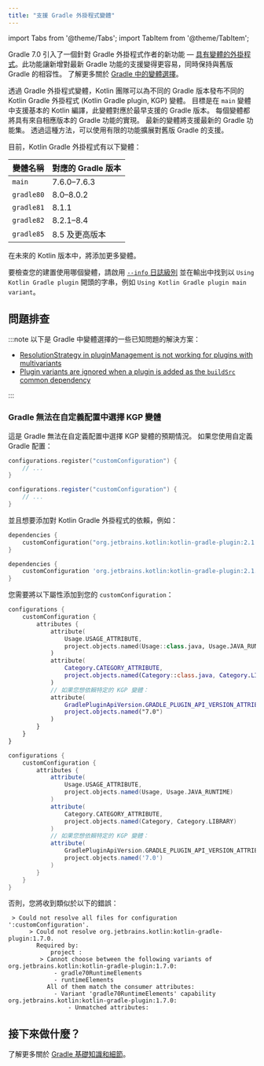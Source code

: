```yaml
---
title: "支援 Gradle 外掛程式變體"
---
```

import Tabs from '@theme/Tabs';
import TabItem from '@theme/TabItem';

Gradle 7.0 引入了一個針對 Gradle 外掛程式作者的新功能 — [具有變體的外掛程式](https://docs.gradle.org/7.0/userguide/implementing_gradle_plugins.html#plugin-with-variants)。此功能讓新增對最新 Gradle 功能的支援變得更容易，同時保持與舊版 Gradle 的相容性。 了解更多關於 [Gradle 中的變體選擇](https://docs.gradle.org/current/userguide/variant_model.html)。

透過 Gradle 外掛程式變體，Kotlin 團隊可以為不同的 Gradle 版本發布不同的 Kotlin Gradle 外掛程式 (Kotlin Gradle plugin, KGP) 變體。 目標是在 `main` 變體中支援基本的 Kotlin 編譯，此變體對應於最早支援的 Gradle 版本。 每個變體都將具有來自相應版本的 Gradle 功能的實現。 最新的變體將支援最新的 Gradle 功能集。 透過這種方法，可以使用有限的功能擴展對舊版 Gradle 的支援。

目前，Kotlin Gradle 外掛程式有以下變體：

| 變體名稱 | 對應的 Gradle 版本 |
|----------------|-------------------------------|
| `main`         | 7.6.0–7.6.3                   |
| `gradle80`     | 8.0–8.0.2                     |
| `gradle81`     | 8.1.1                         |
| `gradle82`     | 8.2.1–8.4                     |
| `gradle85`     | 8.5 及更高版本                |

在未來的 Kotlin 版本中，將添加更多變體。

要檢查您的建置使用哪個變體，請啟用 [`--info` 日誌級別](https://docs.gradle.org/current/userguide/logging.html#sec:choosing_a_log_level) 並在輸出中找到以 `Using Kotlin Gradle plugin` 開頭的字串，例如 `Using Kotlin Gradle plugin main variant`。

## 問題排查

:::note
以下是 Gradle 中變體選擇的一些已知問題的解決方案：
* [ResolutionStrategy in pluginManagement is not working for plugins with multivariants](https://github.com/gradle/gradle/issues/20545)
* [Plugin variants are ignored when a plugin is added as the `buildSrc` common dependency](https://github.com/gradle/gradle/issues/20847)

:::

### Gradle 無法在自定義配置中選擇 KGP 變體

這是 Gradle 無法在自定義配置中選擇 KGP 變體的預期情況。
如果您使用自定義 Gradle 配置：

<Tabs groupId="build-script">
<TabItem value="kotlin" label="Kotlin" default>

```kotlin
configurations.register("customConfiguration") {
    // ...
}
```

</TabItem>
<TabItem value="groovy" label="Groovy" default>

```groovy
configurations.register("customConfiguration") {
    // ...
}
```

</TabItem>
</Tabs>

並且想要添加對 Kotlin Gradle 外掛程式的依賴，例如：

<Tabs groupId="build-script">
<TabItem value="kotlin" label="Kotlin" default>

```kotlin
dependencies {
    customConfiguration("org.jetbrains.kotlin:kotlin-gradle-plugin:2.1.20")
}
```

</TabItem>
<TabItem value="groovy" label="Groovy" default>

```groovy
dependencies {
    customConfiguration 'org.jetbrains.kotlin:kotlin-gradle-plugin:2.1.20'
}
```

</TabItem>
</Tabs>

您需要將以下屬性添加到您的 `customConfiguration`：

<Tabs groupId="build-script">
<TabItem value="kotlin" label="Kotlin" default>

```kotlin
configurations {
    customConfiguration {
        attributes {
            attribute(
                Usage.USAGE_ATTRIBUTE,
                project.objects.named(Usage::class.java, Usage.JAVA_RUNTIME)
            )
            attribute(
                Category.CATEGORY_ATTRIBUTE,
                project.objects.named(Category::class.java, Category.LIBRARY)
            )
            // 如果您想依賴特定的 KGP 變體：
            attribute(
                GradlePluginApiVersion.GRADLE_PLUGIN_API_VERSION_ATTRIBUTE,
                project.objects.named("7.0")
            )
        }
    }
}
```

</TabItem>
<TabItem value="groovy" label="Groovy" default>

```groovy
configurations {
    customConfiguration {
        attributes {
            attribute(
                Usage.USAGE_ATTRIBUTE,
                project.objects.named(Usage, Usage.JAVA_RUNTIME)
            )
            attribute(
                Category.CATEGORY_ATTRIBUTE,
                project.objects.named(Category, Category.LIBRARY)
            )
            // 如果您想依賴特定的 KGP 變體：
            attribute(
                GradlePluginApiVersion.GRADLE_PLUGIN_API_VERSION_ATTRIBUTE,
                project.objects.named('7.0')
            )
        }
    }
}
```

</TabItem>
</Tabs>

否則，您將收到類似於以下的錯誤：

```none
 > Could not resolve all files for configuration ':customConfiguration'.
      > Could not resolve org.jetbrains.kotlin:kotlin-gradle-plugin:1.7.0.
        Required by:
            project :
         > Cannot choose between the following variants of org.jetbrains.kotlin:kotlin-gradle-plugin:1.7.0:
             - gradle70RuntimeElements
             - runtimeElements
           All of them match the consumer attributes:
             - Variant 'gradle70RuntimeElements' capability org.jetbrains.kotlin:kotlin-gradle-plugin:1.7.0:
                 - Unmatched attributes:
```

## 接下來做什麼？

了解更多關於 [Gradle 基礎知識和細節](https://docs.gradle.org/current/userguide/userguide.html)。
